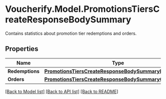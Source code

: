 # Voucherify.Model.PromotionsTiersCreateResponseBodySummary
Contains statistics about promotion tier redemptions and orders.

## Properties

Name | Type | Description | Notes
------------ | ------------- | ------------- | -------------
**Redemptions** | [**PromotionsTiersCreateResponseBodySummaryRedemptions**](PromotionsTiersCreateResponseBodySummaryRedemptions.md) |  | [optional] 
**Orders** | [**PromotionsTiersCreateResponseBodySummaryOrders**](PromotionsTiersCreateResponseBodySummaryOrders.md) |  | [optional] 

[[Back to Model list]](../../README.md#documentation-for-models) [[Back to API list]](../../README.md#documentation-for-api-endpoints) [[Back to README]](../../README.md)


